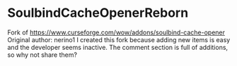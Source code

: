 # SoulbindCacheOpenerReborn
Fork of https://www.curseforge.com/wow/addons/soulbind-cache-opener
Original author: nerino1
I created this fork because adding new items is easy and the developer seems inactive. The comment section is full of additions, so why not share them?
